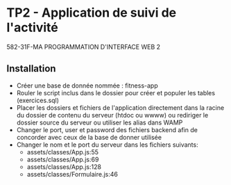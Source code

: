 # TP2 - Application de suivi de l'activité
582-31F-MA PROGRAMMATION D'INTERFACE WEB 2

## Installation
* Créer une base de donnée nommée : fitness-app
* Rouler le script inclus dans le dossier pour créer et populer les tables (exercices.sql)
* Placer les dossiers et fichiers de l'application directement dans la racine du dossier de contenu du serveur (htdoc ou wwww) ou rediriger le dossier source du serveur ou utiliser les alias dans WAMP
* Changer le port, user et password des fichiers backend afin de concorder avec ceux de la base de donner utilisée
* Changer le nom et le port du serveur dans les fichiers suivants:
	* assets/classes/App.js:55
	* assets/classes/App.js:69
	* assets/classes/App.js:128
	* assets/classes/Formulaire.js:46
